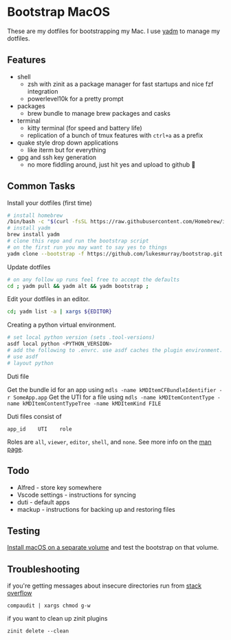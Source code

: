 # Bootstrap MacOS

These are my dotfiles for bootstrapping my Mac.
I use [yadm](https://github.com/TheLocehiliosan/yadm) to manage my dotfiles.

## Features

- shell
  - zsh with zinit as a package manager for fast startups and nice fzf integration
  - powerlevel10k for a pretty prompt
- packages
  - brew bundle to manage brew packages and casks
- terminal
  - kitty terminal (for speed and battery life)
  - replication of a bunch of tmux features with `ctrl+a` as a prefix
- quake style drop down applications
  - like iterm but for everything
- gpg and ssh key generation
  - no more fiddling around, just hit yes and upload to github 🚀

## Common Tasks

Install your dotfiles (first time)

```sh
# install homebrew
/bin/bash -c "$(curl -fsSL https://raw.githubusercontent.com/Homebrew/install/HEAD/install.sh)"
# install yadm
brew install yadm
# clone this repo and run the bootstrap script
# on the first run you may want to say yes to things
yadm clone --bootstrap -f https://github.com/lukesmurray/bootstrap.git ;
```

Update dotfiles

```sh
# on any follow up runs feel free to accept the defaults
cd ; yadm pull && yadm alt && yadm bootstrap ;
```

Edit your dotfiles in an editor.

```sh
cd; yadm list -a | xargs ${EDITOR}
```

Creating a python virtual environment.

```sh
# set local python version (sets .tool-versions)
asdf local python <PYTHON_VERSION>
# add the following to .envrc. use asdf caches the plugin environment.  layout python creates a virtual environment.
# use asdf
# layout python
```

Duti file

Get the bundle id for an app using `mdls -name kMDItemCFBundleIdentifier -r SomeApp.app`
Get the UTI for a file using `mdls -name kMDItemContentType -name kMDItemContentTypeTree -name kMDItemKind FILE`

Duti files consist of

```
app_id    UTI    role
```

Roles are `all`, `viewer`, `editor`, `shell`, and `none`.
See more info on the [man page](http://duti.sourceforge.net/duti.1.php).

## Todo

- Alfred - store key somewhere
- Vscode settings - instructions for syncing
- duti - default apps
- mackup - instructions for backing up and restoring files

## Testing

[Install macOS on a separate volume](https://support.apple.com/en-us/HT208891) and test the bootstrap on that volume.

## Troubleshooting

if you're getting messages about insecure directories run from [stack overflow](https://stackoverflow.com/questions/13762280/zsh-compinit-insecure-directories)

```
compaudit | xargs chmod g-w
```

if you want to clean up zinit plugins

```
zinit delete --clean
```
